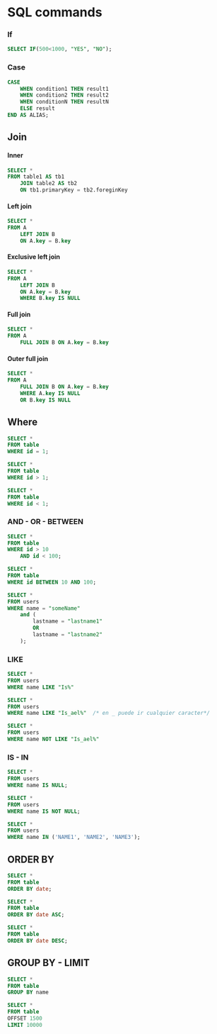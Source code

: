 # SQL commands

### If

```sql
SELECT IF(500<1000, "YES", "NO");
```

### Case

```sql
CASE
    WHEN condition1 THEN result1
    WHEN condition2 THEN result2
    WHEN conditionN THEN resultN
    ELSE result
END AS ALIAS; 
```

## Join

#### Inner

```sql
SELECT *
FROM table1 AS tb1
	JOIN table2 AS tb2
    ON tb1.primaryKey = tb2.foreginKey
```

#### Left join

```sql
SELECT *
FROM A
	LEFT JOIN B
    ON A.key = B.key
```

#### Exclusive left join

```sql
SELECT *
FROM A
	LEFT JOIN B
    ON A.key = B.key
    WHERE B.key IS NULL
```

#### Full join

```sql
SELECT *
FROM A
	FULL JOIN B ON A.key = B.key
```

#### Outer full join

```sql
SELECT *
FROM A
	FULL JOIN B ON A.key = B.key
	WHERE A.key IS NULL
	OR B.key IS NULL
```

## Where

```sql
SELECT *
FROM table
WHERE id = 1;

SELECT *
FROM table
WHERE id > 1;

SELECT *
FROM table
WHERE id < 1;
```

### AND - OR - BETWEEN 

```sql
SELECT *
FROM table
WHERE id > 10
	AND id < 100;

SELECT *
FROM table
WHERE id BETWEEN 10 AND 100;

SELECT *
FROM users
WHERE name = "someName"
	and (
        lastname = "lastname1"
        OR
        lastname = "lastname2"
    );
```

### LIKE

```sql
SELECT *
FROM users
WHERE name LIKE "Is%"

SELECT *
FROM users
WHERE name LIKE "Is_ael%"  /* en _ puede ir cualquier caracter*/

SELECT *
FROM users
WHERE name NOT LIKE "Is_ael%"
```

### IS - IN

```sql
SELECT *
FROM users
WHERE name IS NULL;

SELECT *
FROM users
WHERE name IS NOT NULL;

SELECT *
FROM users
WHERE name IN ('NAME1', 'NAME2', 'NAME3');
```

## ORDER BY

```SQL
SELECT *
FROM table
ORDER BY date;

SELECT *
FROM table
ORDER BY date ASC;

SELECT *
FROM table
ORDER BY date DESC;
```

## GROUP BY - LIMIT

```SQL
SELECT *
FROM table
GROUP BY name

SELECT *
FROM table
OFFSET 1500
LIMIT 10000
```

